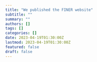 ```yaml
---
title: "We published the FINER website"
subtitle: ""
summary: ""
authors: []
tags: []
categories: []
date: 2023-04-19T01:30:00Z
lastmod: 2023-04-19T01:30:00Z
featured: false
draft: false
---
```

